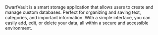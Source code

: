DwarfVault is a smart storage application that allows users to create and manage custom databases. Perfect for organizing and saving text, categories, and important information. With a simple interface, you can easily add, edit, or delete your data, all within a secure and accessible environment.


